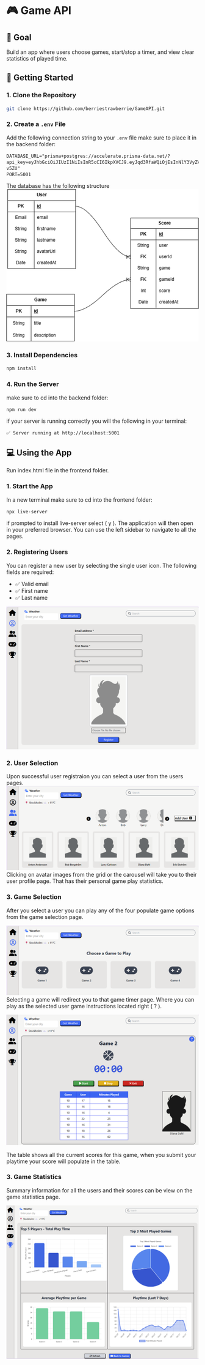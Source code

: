# 🎮 Game API

## 🏁 Goal

Build an app where users choose games, start/stop a timer, and view clear statistics of played time.

## 🚀 Getting Started

### 1. Clone the Repository

```bash
git clone https://github.com/berriestrawberrie/GameAPI.git
```

### 2. Create a `.env` File

Add the following connection string to your `.env` file make sure to place it in the backend folder:

```env
DATABASE_URL="prisma+postgres://accelerate.prisma-data.net/?api_key=eyJhbGciOiJIUzI1NiIsInR5cCI6IkpXVCJ9.eyJqd3RfaWQiOjEsInNlY3VyZV9rZXkiOiJza19GM2xJYW9pNzRLZ2VzNXRjdWtkWGIiLCJhcGlfa2V5IjoiMDFLN1JHSjZLUzBHNFRGRFBCWUswOVdEU1oiLCJ0ZW5hbnRfaWQiOiJmODY0NTNjZmIyN2RlZTMyZWRlOGY1YTM3Y2ZhNWExNmY5ZjlkNTliODU3NDJmY2NlNTEyNmUwMjcwYjY3OGNkIiwiaW50ZXJuYWxfc2VjcmV0IjoiOWU4NTIyYjctMWU4OS00NzY1LTkzMjMtNWQxYmVhMjc2Y2Y4In0.QzUyCcwJgU8EbPDKcMrwx_wD3IXBAIrKVBEh3I-v5ZU"
PORT=5001
```

The database has the following structure
![ERD Diagram](/frontend/images/GameAPI.drawio.png)

### 3. Install Dependencies

```bash
npm install
```

### 4. Run the Server

make sure to cd into the backend folder:

```bash
npm run dev
```

if your server is running correctly you will the following in your terminal:

```
✅ Server running at http://localhost:5001
```

## 💻 Using the App

Run index.html file in the frontend folder.

### 1. Start the App

In a new terminal make sure to cd into the frontend folder:

```bash
npx live-server
```

if prompted to install live-server select ( y ). The application will then open in your preferred browser. You can use the left sidebar to navigate to all the pages.

### 2. Registering Users

You can register a new user by selecting the single user icon.
The following fields are required:

- ✅ Valid email
- ✅ First name
- ✅ Last name

![Registration page](/frontend/images/screenshots/register.png)

### 2. User Selection

Upon successful user registraion you can select a user from the users pages.
![Users page](/frontend/images/screenshots/alluser.png)
Clicking on avatar images from the grid or the carousel will take you to their user profile page. That has their personal game play statistics.

### 3. Game Selection

After you select a user you can play any of the four populate game options from the game selection page.

![Games page](/frontend/images/screenshots/games.png)
Selecting a game will redirect you to that game timer page. Where you can play as the selected user game instructions located right ( ? ).

![Games page](/frontend/images/screenshots/play.png)

The table shows all the current scores for this game, when you submit your playtime your score will populate in the table.

### 3. Game Statistics

Summary information for all the users and their scores can be view on the game statistics page.

![Stats page](/frontend/images/screenshots/stats.png)
